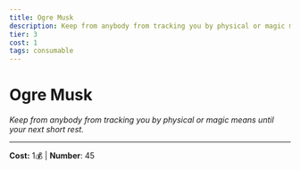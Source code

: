 ```yaml
---
title: Ogre Musk
description: Keep from anybody from tracking you by physical or magic means until your next short rest.
tier: 3
cost: 1
tags: consumable
---
```

# Ogre Musk

_Keep from anybody from tracking you by physical or magic means until your next short rest._

___
**Cost:** 1💰 | **Number**: 45
